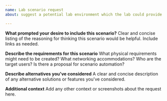 ```yaml
---
name: Lab scenario request
about: suggest a potential lab environment which the lab could provide

---
```


**What prompted your desire to include this scenario?**
Clear and concise listing of the reasoning for thinking this scenario would be helpful. Include links as needed.

**Describe the requirements for this scenario**
What physical requirements might need to be created?
What networking accommodations?
Who are the target users?
Is there a proposal for scenario automation?

**Describe alternatives you've considered**
A clear and concise description of any alternative solutions or features you've considered.

**Additional context**
Add any other context or screenshots about the request here.

